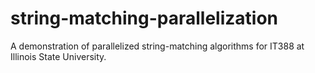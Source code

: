 # string-matching-parallelization
A demonstration of parallelized string-matching algorithms for IT388 at Illinois State University. 
